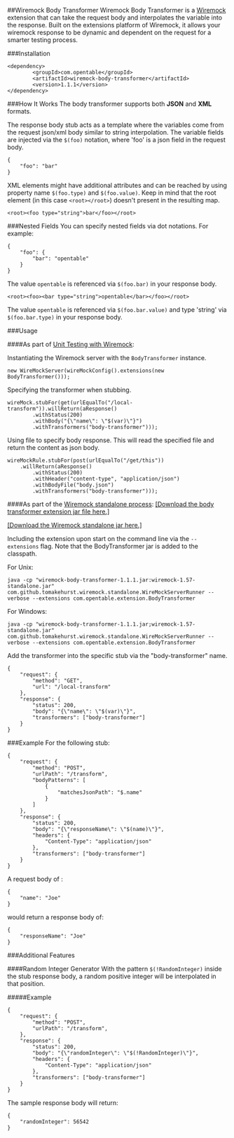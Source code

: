##Wiremock Body Transformer
Wiremock Body Transformer is a [Wiremock](http://wiremock.org/) extension that can take the request body and interpolates the variable into the response.
Built on the extensions platform of Wiremock, it allows your wiremock response to be dynamic and dependent on the request for a smarter testing process.

###Installation
```
<dependency>
		<groupId>com.opentable</groupId>
		<artifactId>wiremock-body-transformer</artifactId>
		<version>1.1.1</version>
</dependency>
```

###How It Works
The body transformer supports both __JSON__ and __XML__ formats.

The response body stub acts as a template where the variables come from the request json/xml body similar to string interpolation.
The variable fields are injected via the `$(foo)` notation, where 'foo' is a json field in the request body.
```
{
    "foo": "bar"
}
```

XML elements might have additional attributes and can be reached by using property name `$(foo.type)` and `$(foo.value)`.
Keep in mind that the root element (in this case `<root></root>`) doesn't present in the resulting map.
```
<root><foo type="string">bar</foo></root>
```

###Nested Fields
You can specify nested fields via dot notations.
For example:
```
{
	"foo": {
		"bar": "opentable"
	}
}
```
The value `opentable` is referenced via `$(foo.bar)` in your response body.

```
<root><foo><bar type="string">opentable</bar></foo></root>
```
The value `opentable` is referenced via `$(foo.bar.value)` and type 'string' via `$(foo.bar.type)` in your response body.


###Usage

####As part of [Unit Testing with Wiremock](http://wiremock.org/extending-wiremock.html): 

Instantiating the Wiremock server with the `BodyTransformer` instance.
```
new WireMockServer(wireMockConfig().extensions(new BodyTransformer()));
```
Specifying the transformer when stubbing.
```
wireMock.stubFor(get(urlEqualTo("/local-transform")).willReturn(aResponse()
        .withStatus(200)
        .withBody("{\"name\": \"$(var)\"}")
        .withTransformers("body-transformer")));
```

Using file to specify body response. This will read the specified file and return the content as json body.
```
wireMockRule.stubFor(post(urlEqualTo("/get/this"))
	.willReturn(aResponse()
		.withStatus(200)
		.withHeader("content-type", "application/json")
		.withBodyFile("body.json")
		.withTransformers("body-transformer")));
```

####As part of the [Wiremock standalone process](http://wiremock.org/running-standalone.html#running-standalone):
[\[Download the body transformer extension jar file here.\]](https://github.com/opentable/wiremock-body-transformer/releases/download/wiremock-body-transformer-1.1.1/wiremock-body-transformer-1.1.1.jar)

[\[Download the Wiremock standalone jar here.\]](http://repo1.maven.org/maven2/com/github/tomakehurst/wiremock-standalone/2.1.12/wiremock-standalone-2.1.12.jar)

Including the extension upon start on the command line via the `--extensions` flag. Note that the BodyTransformer jar is added to the classpath.

For Unix:
```
java -cp "wiremock-body-transformer-1.1.1.jar:wiremock-1.57-standalone.jar" com.github.tomakehurst.wiremock.standalone.WireMockServerRunner --verbose --extensions com.opentable.extension.BodyTransformer
```

For Windows:
```
java -cp "wiremock-body-transformer-1.1.1.jar;wiremock-1.57-standalone.jar" com.github.tomakehurst.wiremock.standalone.WireMockServerRunner --verbose --extensions com.opentable.extension.BodyTransformer
```

Add the transformer into the specific stub via the "body-transformer" name.
```
{
    "request": {
        "method": "GET",
        "url": "/local-transform"
    },
    "response": {
        "status": 200,
        "body": "{\"name\": \"$(var)\"}",
        "transformers": ["body-transformer"]
    }
}
```

###Example
For the following stub:
```
{
	"request": {
		"method": "POST",
		"urlPath": "/transform",
		"bodyPatterns": [
			{
				"matchesJsonPath": "$.name"
			}
		]
	},
	"response": {
		"status": 200,
		"body": "{\"responseName\": \"$(name)\"}",
		"headers": {
			"Content-Type": "application/json"
		},
		"transformers": ["body-transformer"]
	}
}
```
A request body of :
```
{
    "name": "Joe"
}
```
would return a response body of:
```
{
    "responseName": "Joe"
}
```


###Additional Features

####Random Integer Generator
With the pattern `$(!RandomInteger)` inside the stub response body, a random positive integer will be interpolated in that position.

#####Example
```
{
	"request": {
		"method": "POST",
		"urlPath": "/transform",
	},
	"response": {
		"status": 200,
		"body": "{\"randomInteger\": \"$(!RandomInteger)\"}",
		"headers": {
			"Content-Type": "application/json"
		},
		"transformers": ["body-transformer"]
	}
}
```
The sample response body will return:
```
{
    "randomInteger": 56542
}
```
